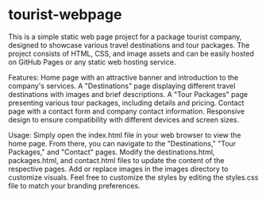 # tourist-webpage
This is a simple static web page project for a package tourist company, designed to showcase various travel destinations and tour packages. The project consists of HTML, CSS, and image assets and can be easily hosted on GitHub Pages or any static web hosting service.


Features:
Home page with an attractive banner and introduction to the company's services.
A "Destinations" page displaying different travel destinations with images and brief descriptions.
A "Tour Packages" page presenting various tour packages, including details and pricing.
Contact page with a contact form and company contact information.
Responsive design to ensure compatibility with different devices and screen sizes.

Usage:
Simply open the index.html file in your web browser to view the home page. From there, you can navigate to the "Destinations," "Tour Packages," and "Contact" pages.
Modify the destinations.html, packages.html, and contact.html files to update the content of the respective pages. Add or replace images in the images directory to customize visuals.
Feel free to customize the styles by editing the styles.css file to match your branding preferences.
